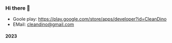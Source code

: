 ### Hi there 👋

  
  * Goole play: <https://play.google.com/store/apps/developer?id=CleanDino>
  * EMail: <cleandino@gmail.com>

#### 2023


